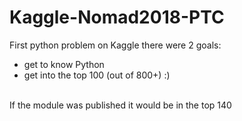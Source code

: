 # Kaggle-Nomad2018-PTC
First python problem on Kaggle
there were 2 goals:
- get to know Python
- get into the top 100 (out of 800+) :)
<br>
If the module was published it would be in the top 140 
